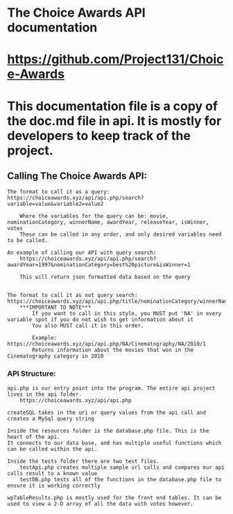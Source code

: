 # The Choice Awards API documentation 
# https://github.com/Project131/Choice-Awards     

# This documentation file is a copy of the doc.md file in api. It is mostly for developers to keep track of the project.

## Calling The Choice Awards API: 

    The format to call it as a query: https://choiceawards.xyz/api/api.php/search?variable=value&variable2=value2

        Where the variables for the query can be: movie, nominationCategory, winnerName, awardYear, releaseYear, isWinner, votes
        These can be called in any order, and only desired variables need to be called.

    An example of calling our API with query search:
        https://choiceawards.xyz/api/api.php/search?awardYear=1997&nominationCategory=best%20picture&isWinner=1

        This will return json formatted data based on the query


    The format to call it as not query search: https://choiceawards.xyz/api/api.php/title/nominationCategory/winnerName/awardYear/isWinner
        ***IMPORTANT TO NOTE***
            If you want to call in this style, you MUST put 'NA' in every variable spot if you do not wish to get information about it
            You also MUST call it in this order. 

            Example: https://choiceawards.xyz/api/api.php/NA/Cinematography/NA/2010/1
            Returns information about the movies that won in the Cinematography category in 2010


### API Structure:

    api.php is our entry point into the program. The entire api project lives in the api folder.
        https://choiceawards.xyz/api/api.php
    
    createSQL takes in the uri or query values from the api call and creates a MySql query string

    Inside the resources folder is the database.php file. This is the heart of the api. 
    It connects to our data base, and has multiple useful functions which can be called within the api.

    Inside the tests folder there are two test files.
        testApi.php creates multiple sample url calls and compares our api calls result to a known value
        testDB.php tests all of the functions in the database.php file to ensure it is working correctly

    wpTableResults.php is mostly used for the front end tables. It can be used to view a 2-D array of all the data with votes however.
